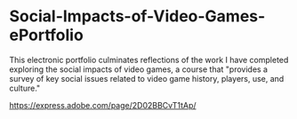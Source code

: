 # Social-Impacts-of-Video-Games-ePortfolio
This electronic portfolio culminates reflections of the work I have completed exploring the social impacts of video games, a course that "provides a survey of key social issues related to video game history, players, use, and culture."


https://express.adobe.com/page/2D02BBCvT1tAp/
